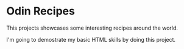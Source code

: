 # Odin Recipes

This projects showcases some interesting recipes around the world.

I'm going to demostrate my basic HTML skills by doing this project.
